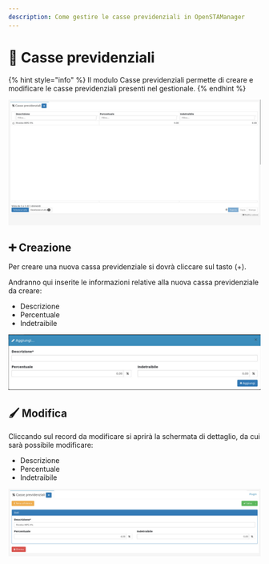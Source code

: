 ```yaml
---
description: Come gestire le casse previdenziali in OpenSTAManager
---
```


# 💸 Casse previdenziali

{% hint style="info" %}
Il modulo Casse previdenziali permette di creare e modificare le casse previdenziali presenti nel gestionale.
{% endhint %}

![](<../../../.gitbook/assets/image (89) (1) (1).png>)

## ➕ Creazione

Per creare una nuova cassa previdenziale si dovrà cliccare sul tasto (+).

Andranno qui inserite le informazioni relative alla nuova cassa previdenziale da creare:

* Descrizione
* Percentuale
* Indetraibile

![](<../../../.gitbook/assets/image (36) (1).png>)

## 🖌️ Modifica

Cliccando sul record da modificare si aprirà la schermata di dettaglio, da cui sarà possibile modificare:

* Descrizione
* Percentuale
* Indetraibile

![](<../../../.gitbook/assets/image (80) (1).png>)
